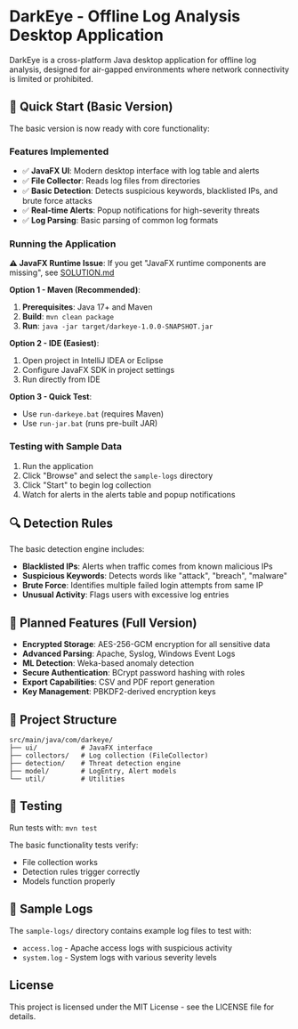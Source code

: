 # DarkEye - Offline Log Analysis Desktop Application

DarkEye is a cross-platform Java desktop application for offline log analysis, designed for air-gapped environments where network connectivity is limited or prohibited.

## 🚀 Quick Start (Basic Version)

The basic version is now ready with core functionality:

### Features Implemented
- ✅ **JavaFX UI**: Modern desktop interface with log table and alerts
- ✅ **File Collector**: Reads log files from directories
- ✅ **Basic Detection**: Detects suspicious keywords, blacklisted IPs, and brute force attacks
- ✅ **Real-time Alerts**: Popup notifications for high-severity threats
- ✅ **Log Parsing**: Basic parsing of common log formats

### Running the Application

**⚠️ JavaFX Runtime Issue**: If you get "JavaFX runtime components are missing", see [SOLUTION.md](SOLUTION.md)

**Option 1 - Maven (Recommended)**:
1. **Prerequisites**: Java 17+ and Maven
2. **Build**: `mvn clean package`
3. **Run**: `java -jar target/darkeye-1.0.0-SNAPSHOT.jar`

**Option 2 - IDE (Easiest)**:
1. Open project in IntelliJ IDEA or Eclipse
2. Configure JavaFX SDK in project settings
3. Run directly from IDE

**Option 3 - Quick Test**:
- Use `run-darkeye.bat` (requires Maven)
- Use `run-jar.bat` (runs pre-built JAR)

### Testing with Sample Data

1. Run the application
2. Click "Browse" and select the `sample-logs` directory
3. Click "Start" to begin log collection
4. Watch for alerts in the alerts table and popup notifications

## 🔍 Detection Rules

The basic detection engine includes:

- **Blacklisted IPs**: Alerts when traffic comes from known malicious IPs
- **Suspicious Keywords**: Detects words like "attack", "breach", "malware"
- **Brute Force**: Identifies multiple failed login attempts from same IP
- **Unusual Activity**: Flags users with excessive log entries

## 🎯 Planned Features (Full Version)

- **Encrypted Storage**: AES-256-GCM encryption for all sensitive data
- **Advanced Parsing**: Apache, Syslog, Windows Event Logs
- **ML Detection**: Weka-based anomaly detection
- **Secure Authentication**: BCrypt password hashing with roles
- **Export Capabilities**: CSV and PDF report generation
- **Key Management**: PBKDF2-derived encryption keys

## 📁 Project Structure

```
src/main/java/com/darkeye/
├── ui/           # JavaFX interface
├── collectors/   # Log collection (FileCollector)
├── detection/    # Threat detection engine
├── model/        # LogEntry, Alert models
└── util/         # Utilities
```

## 🧪 Testing

Run tests with: `mvn test`

The basic functionality tests verify:
- File collection works
- Detection rules trigger correctly
- Models function properly

## 📝 Sample Logs

The `sample-logs/` directory contains example log files to test with:
- `access.log` - Apache access logs with suspicious activity
- `system.log` - System logs with various severity levels

## License

This project is licensed under the MIT License - see the LICENSE file for details.
